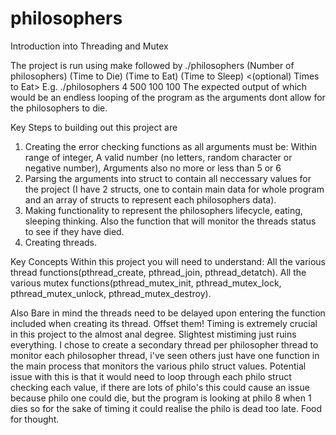 # philosophers
Introduction into Threading and Mutex

The project is run using make followed by ./philosophers (Number of philosophers) (Time to Die) (Time to Eat) (Time to Sleep) <(optional) Times to Eat>
E.g. ./philosophers 4 500 100 100 
The expected output of which would be an endless looping of the program as the arguments dont allow for the philosophers to die.
  
Key Steps to building out this project are
1. Creating the error checking functions as all arguments must be: Within range of integer, A valid number (no letters, random character or negative number), Arguments also no  more or less than 5 or 6
2. Parsing the arguments into struct to contain all neccessary values for the project (I have 2 structs, one to contain main data for whole program and an array of structs to represent each philosophers data).
3. Making functionality to represent the philosophers lifecycle, eating, sleeping thinking. Also the function that will monitor the threads status to see if they have died.
5. Creating threads.

Key Concepts 
Within this project you will need to understand:
All the various thread functions(pthread_create, pthread_join, pthread_detatch).
All the various mutex functions(pthread_mutex_init, pthread_mutex_lock, pthread_mutex_unlock, pthread_mutex_destroy).
  
Also
Bare in mind the threads need to be delayed upon entering the function included when creating its thread. Offset them! 
Timing is extremely crucial in this project to the almost anal degree. Slightest mistiming just ruins everything. 
I chose to create a secondary thread per philosopher thread to monitor each philosopher thread, i've seen others just have one function in the main process that monitors the various philo struct values.
Potential issue with this is that it would need to loop through each philo struct checking each value, if there are lots of philo's this could cause an issue because philo one could die, 
but the program is looking at philo 8 when 1 dies so for the sake of timing it could realise the philo is dead too late. Food for thought.
